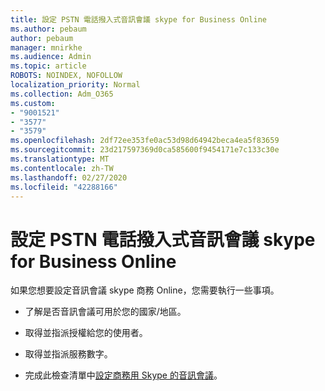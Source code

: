 ```yaml
---
title: 設定 PSTN 電話撥入式音訊會議 skype for Business Online
ms.author: pebaum
author: pebaum
manager: mnirkhe
ms.audience: Admin
ms.topic: article
ROBOTS: NOINDEX, NOFOLLOW
localization_priority: Normal
ms.collection: Adm_O365
ms.custom:
- "9001521"
- "3577"
- "3579"
ms.openlocfilehash: 2df72ee353fe0ac53d98d64942beca4ea5f83659
ms.sourcegitcommit: 23d217597369d0ca585600f9454171e7c133c30e
ms.translationtype: MT
ms.contentlocale: zh-TW
ms.lasthandoff: 02/27/2020
ms.locfileid: "42288166"
---
```

# <a name="setup-pstn-dial-in-audio-conferencing-in-skype-for-business-online"></a>設定 PSTN 電話撥入式音訊會議 skype for Business Online

如果您想要設定音訊會議 skype 商務 Online，您需要執行一些事項。 

- 了解是否音訊會議可用於您的國家/地區。

- 取得並指派授權給您的使用者。

- 取得並指派服務數字。

- 完成此檢查清單中[設定商務用 Skype 的音訊會議](https://docs.microsoft.com/SkypeForBusiness/audio-conferencing-in-office-365/set-up-audio-conferencing)。
